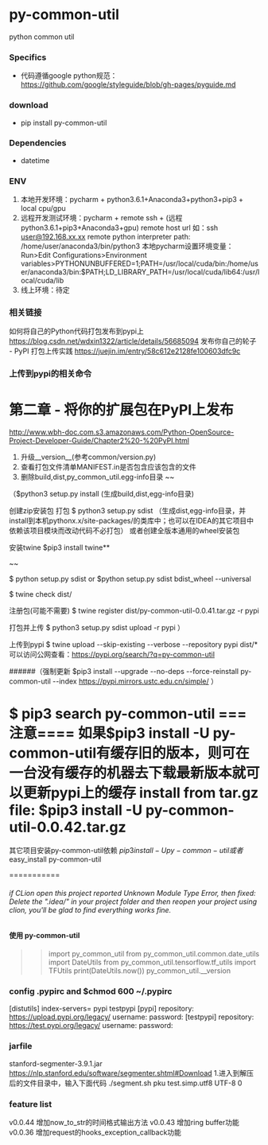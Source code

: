 # py-common-util
python common util

### Specifics
- 代码遵循google python规范：https://github.com/google/styleguide/blob/gh-pages/pyguide.md

### download
- pip install py-common-util

### Dependencies
- datetime

### ENV
1. 本地开发环境：pycharm + python3.6.1+Anaconda3+python3+pip3 + local cpu/gpu
2. 远程开发测试环境：pycharm + remote ssh + (远程python3.6.1+pip3+Anaconda3+gpu)
remote host url 如：ssh user@192.168.xx.xx
remote python interpreter path: /home/user/anaconda3/bin/python3
本地pycharm设置环境变量：Run>Edit Configurations>Environment variables>PYTHONUNBUFFERED=1;PATH=/usr/local/cuda/bin:/home/user/anaconda3/bin:$PATH;LD_LIBRARY_PATH=/usr/local/cuda/lib64:/usr/local/cuda/lib
3. 线上环境：待定

### 相关链接
如何将自己的Python代码打包发布到pypi上 https://blog.csdn.net/wdxin1322/article/details/56685094
发布你自己的轮子 - PyPI 打包上传实践 https://juejin.im/entry/58c612e2128fe100603dfc9c

### 上传到pypi的相关命令
# 第二章 - 将你的扩展包在PyPI上发布 
http://www.wbh-doc.com.s3.amazonaws.com/Python-OpenSource-Project-Developer-Guide/Chapter2%20-%20PyPI.html
1. 升级__version__(参考common/version.py)
2. 查看打包文件清单MANIFEST.in是否包含应该包含的文件
3. 删除build,dist,py_common_util.egg-info目录
~~ 

（$python3 setup.py install (生成build,dist,egg-info目录)

创建zip安装包
打包 $ python3 setup.py sdist （生成dist,egg-info目录，并install到本机pythonx.x/site-packages/的类库中；也可以在IDEA的其它项目中依赖该项目模块而改动代码不必打包）
或者创建全版本通用的wheel安装包

安装twine $pip3 install twine**
 
 ~~
 
$ python setup.py sdist or $python setup.py sdist bdist_wheel --universal

$ twine check dist/

注册包(可能不需要) $ twine register dist/py-common-util-0.0.41.tar.gz -r pypi

打包并上传 $ python3 setup.py sdist upload -r pypi ）

上传到pypi $ twine upload --skip-existing --verbose --repository pypi dist/*
可以访问公网查看：https://pypi.org/search/?q=py-common-util

######（强制更新 $pip3 install --upgrade --no-deps --force-reinstall py-common-util --index https://pypi.mirrors.ustc.edu.cn/simple/ ） 

$ pip3 search py-common-util
===注意====
如果$pip3 install -U py-common-util有缓存旧的版本，则可在一台没有缓存的机器去下载最新版本就可以更新pypi上的缓存
install from tar.gz file: $pip3 install -U  py-common-util-0.0.42.tar.gz
===========

其它项目安装py-common-util依赖 $pip3 install -U py-common-util
或者$ easy_install py-common-util

===========

###### if CLion open this project reported Unknown Module Type Error, then fixed: Delete the ".idea/" in your project folder and then reopen your project using clion, you'll be glad to find everything works fine.

#### 使用 py-common-util
>>import py_common_util
>>from py_common_util.common.date_utils import DateUtils
>>from py_common_util.tensorflow.tf_utils import TFUtils
>>print(DateUtils.now())
>>py_common_util.__version

### config .pypirc and $chmod 600 ~/.pypirc
[distutils]
index-servers=
pypi
testpypi
[pypi]
repository: https://upload.pypi.org/legacy/
username: <username>
password: <password>
[testpypi]
repository: https://test.pypi.org/legacy/
username: <username>
password: <password>

### jarfile
stanford-segmenter-3.9.1.jar https://nlp.stanford.edu/software/segmenter.shtml#Download
1.进入到解压后的文件目录中，输入下面代码
./segment.sh pku test.simp.utf8 UTF-8 0

### feature list
v0.0.44 增加now_to_str的时间格式输出方法
v0.0.43 增加ring buffer功能
v0.0.36 增加request的hooks_exception_callback功能